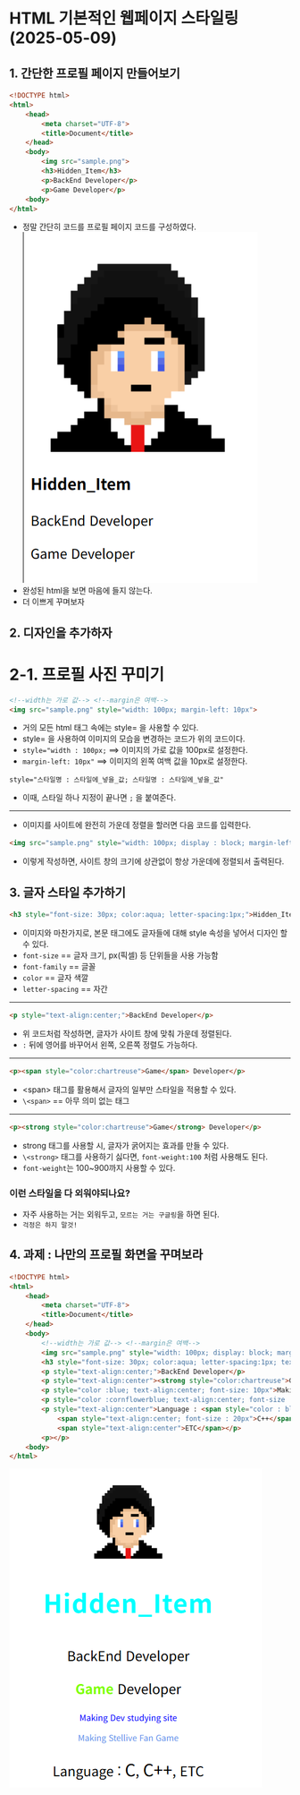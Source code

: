 # HTML 기본적인 웹페이지 스타일링 (2025-05-09)
## 1. 간단한 프로필 페이지 만들어보기
```html
<!DOCTYPE html>
<html>
    <head>
        <meta charset="UTF-8">
        <title>Document</title>
    </head>
    <body>
        <img src="sample.png">
        <h3>Hidden_Item</h3>
        <p>BackEnd Developer</p>
        <p>Game Developer</p>
    <body>
</html>
```
- 정말 간단히 코드를 프로필 페이지 코드를 구성하였다.
![](./음.png)
- 완성된 html을 보면 마음에 들지 않는다.
- 더 이쁘게 꾸며보자
  
## 2. 디자인을 추가하자
# 2-1. 프로필 사진 꾸미기
```html
<!--width는 가로 값--> <!--margin은 여백-->
<img src="sample.png" style="width: 100px; margin-left: 10px">
```
- 거의 모든 html 태그 속에는 style= 을 사용할 수 있다.
- style= 을 사용하여 이미지의 모습을 변경하는 코드가 위의 코드이다.
- `style="width : 100px;` ==> 이미지의 가로 값을 100px로 설정한다.
- `margin-left: 10px"` ==> 이미지의 왼쪽 여백 값을 10px로 설정한다.
```
style="스타일명 : 스타일에_넣을_값; 스타일명 : 스타일에_넣을_값"
```
- 이때, 스타일 하나 지정이 끝나면 `;` 을 붙여준다.
---
- 이미지를 사이트에 완전히 가운데 정렬을 할러면 다음 코드를 입력한다.
```html
<img src="sample.png" style="width: 100px; display : block; margin-left : auto; margin-right : auto;">
```
- 이렇게 작성하면, 사이트 창의 크기에 상관없이 항상 가운데에 정렬되서 출력된다.
## 3. 글자 스타일 추가하기
``` html
<h3 style="font-size: 30px; color:aqua; letter-spacing:1px;">Hidden_Item</h3>
```
- 이미지와 마찬가지로, 본문 태그에도 글자들에 대해 style 속성을 넣어서 디자인 할 수 있다.
- `font-size` == 글자 크기, px(픽셀) 등 단위들을 사용 가능함
- `font-family` == 글꼴
- `color` == 글자 색깔
- `letter-spacing` == 자간
---
```html
<p style="text-align:center;">BackEnd Developer</p>
```
- 위 코드처럼 작성하면, 글자가 사이트 창에 맞춰 가운데 정렬된다.
- `:` 뒤에 영어를 바꾸어서 왼쪽, 오른쪽 정렬도 가능하다.
---
```html
<p><span style="color:chartreuse">Game</span> Developer</p>
```
- \<span> 태그를 활용해서 글자의 일부만 스타일을 적용할 수 있다.
- `\<span>` == 아무 의미 없는 태그
---
```html
<p><strong style="color:chartreuse">Game</strong> Developer</p>
```
- strong 태그를 사용할 시, 글자가 굵어지는 효과를 만들 수 있다.
- `\<strong>` 태그를 사용하기 싫다면, `font-weight:100` 처럼 사용해도 된다.
- `font-weight`는 100~900까지 사용할 수 있다.
### 이런 스타일을 다 외워야되나요?
- 자주 사용하는 거는 외워두고, `모르는 거는 구글링`을 하면 된다.
- `걱정은 하지 말것!`
## 4. 과제 : 나만의 프로필 화면을 꾸며보라
```html
<!DOCTYPE html>
<html>
    <head>
        <meta charset="UTF-8">
        <title>Document</title>
    </head>
    <body>
        <!--width는 가로 값--> <!--margin은 여백-->
        <img src="sample.png" style="width: 100px; display: block; margin-left : auto; margin-right : auto;"> 
        <h3 style="font-size: 30px; color:aqua; letter-spacing:1px; text-align:center">Hidden_Item</h3>
        <p style="text-align:center;">BackEnd Developer</p>
        <p style="text-align:center"><strong style="color:chartreuse">Game</strong> Developer</p>
        <p style="color :blue; text-align:center; font-size: 10px">Making Dev studying site</p>
        <p style="color :cornflowerblue; text-align:center; font-size : 10px;">Making Stellive Fan Game</p>
        <p style="text-align:center">Language : <span style="color : black; font-size : 20px; text-align:center">C</span>, 
            <span style="text-align:center; font-size : 20px">C++</span>, 
            <span style="text-align:center">ETC</span></p>
        <p></p>
    <body>
</html>
```
![](./오.png)